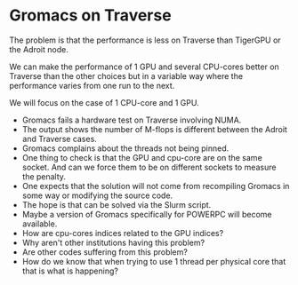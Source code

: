 # Gromacs on Traverse

The problem is that the performance is less on Traverse than TigerGPU or the Adroit node.

We can make the performance of 1 GPU and several CPU-cores better on Traverse than the other choices but in a variable way
where the performance varies from one run to the next.

We will focus on the case of 1 CPU-core and 1 GPU.

   * Gromacs fails a hardware test on Traverse involving NUMA.
   * The output shows the number of M-flops is different between the Adroit and Traverse cases.
   * Gromacs complains about the threads not being pinned.
   * One thing to check is that the GPU and cpu-core are on the same socket. And can we force them to be on different sockets
   to measure the penalty.
   * One expects that the solution will not come from recompiling Gromacs in some way or modifying the source code.
   * The hope is that can be solved via the Slurm script.
   * Maybe a version of Gromacs specifically for POWERPC will become available.
   * How are cpu-cores indices related to the GPU indices?
   * Why aren't other institutions having this problem?
   * Are other codes suffering from this problem?
   * How do we know that when trying to use 1 thread per physical core that that is what is happening?
